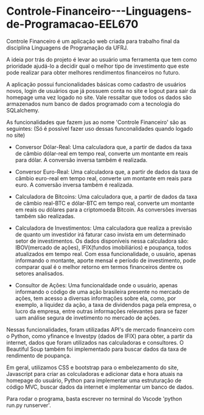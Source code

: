 # Controle-Financeiro---Linguagens-de-Programacao-EEL670

Controle Financeiro é um aplicação web criada para trabalho final da disciplina Linguagens de Programação da UFRJ.

A ideia por trás do projeto é levar ao usuário uma ferramenta que tem como prioridade ajudá-lo a decidir qual o melhor tipo de
investimento que este pode realizar para obter melhores rendimentos financeiros no futuro.

A aplicação possui funcionalidades básicas como cadastro de usuários novos, login de usuários que já possuem conta no site e 
logout para sair da homepage uma vez logado no site. Vale ressaltar que todos os dados são armazenados num banco de dados programado 
com a tecnologia do SQLalchemy.

As funcionalidades que fazem jus ao nome 'Controle Financeiro' são as seguintes:
(Só é possível fazer uso dessas funconalidades quando logado no site)

- Conversor Dólar-Real: Uma calculadora que, a partir de dados da taxa de câmbio dólar-real em tempo real, converte um montante em reais
para dólar. A conversão inversa também é realizada.

- Conversor Euro-Real: Uma calculadora que, a partir de dados da taxa de câmbio euro-real em tempo real, converte um montante em reais
para euro. A conversão inversa também é realizada.

- Calculadora de Bitcoins: Uma calculadora que, a partir de dados da taxa de câmbio real-BTC e dólar-BTC em tempo real, converte um montante em reais ou dólares
para a criptomoeda Bitcoin. As conversões inversas também são realizadas.

- Calculadora de Investimentos: Uma calculadora que realiza a previsão de quanto um investidor irá faturar caso invista em um determinado setor de investimentos. 
Os dados disponíveis nessa calculadora são: IBOV(mercado de ações), IFIX(fundos imobiliários) e poupança, todos atualizados em tempo real. Com essa funcionalidade,
o usuário, apenas informando o montante, aporte mensal e período de investimento, pode comparar qual é o melhor retorno em termos financeiros dentre os setores analisados.

- Consultor de Ações: Uma funcionaldade onde o usuário, apenas informando o código de uma ação brasileira presente no mercado de ações, tem acesso a diversas informações
sobre ela, como, por exemplo, a liquidez da ação, a taxa de dividendos paga pela empresa, o lucro da empresa, entre outras informações relevantes para se fazer uam análise 
segura de invetimento no mercado de ações.

Nessas funcionalidades, foram utilizadas API's de mercado financeiro com o Python, como yfinance e Investpy (dados de IFIX) para obter, a partir da internet, dados que
foram utilizados nas calculadoras e consultores. O Beautiful Soup também foi implementado para buscar dados da taxa de rendimento de poupança.

Em geral, utilizamos CSS e bootstrap para o embelezamento do site, Javascript para criar as colculadoras e adicionar data e hora atuais na homepage do usuário, Python para
implementar uma estruturação de código MVC, buscar dados da internet e implementar um banco de dados. 

Para rodar  o programa, basta escrever no terminal do Vscode 'python run.py runserver'.




